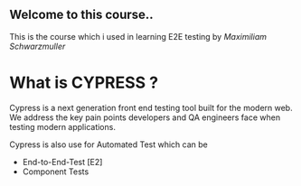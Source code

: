 ## Welcome to this course..

This is the course which i used in learning E2E testing by *Maximiliam Schwarzmuller*

# What is CYPRESS ?
Cypress is a next generation front end testing tool built for the modern web. We address the key pain points developers and QA engineers face when testing modern applications.

Cypress is also use for Automated Test which can be 
- End-to-End-Test [E2]
- Component Tests

